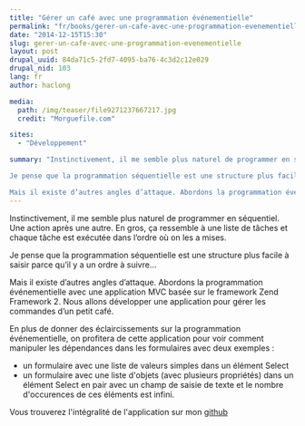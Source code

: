 ```yaml
---
title: "Gérer un café avec une programmation événementielle"
permalink: "fr/books/gerer-un-cafe-avec-une-programmation-evenementielle.html"
date: "2014-12-15T15:30"
slug: gerer-un-cafe-avec-une-programmation-evenementielle
layout: post
drupal_uuid: 84da71c5-2fd7-4095-ba76-4c3d2c12e029
drupal_nid: 103
lang: fr
author: haclong

media:
  path: /img/teaser/file9271237667217.jpg
  credit: "Morguefile.com"

sites:
  - "Développement"

summary: "Instinctivement, il me semble plus naturel de programmer en séquentiel. Une action après une autre. En gros, ça ressemble à une liste de tâches et chaque tâche est exécutée dans l’ordre où on les a mises.\n

Je pense que la programmation séquentielle est une structure plus facile à saisir parce qu’il y a un ordre à suivre…\n

Mais il existe d’autres angles d’attaque. Abordons la programmation événementielle avec une application MVC basée sur le framework Zend Framework 2. Nous allons développer une application pour gérer les commandes d’un petit café."
---
```


Instinctivement, il me semble plus naturel de programmer en séquentiel. Une action après une autre. En gros, ça ressemble à une liste de tâches et chaque tâche est exécutée dans l’ordre où on les a mises.

Je pense que la programmation séquentielle est une structure plus facile à saisir parce qu’il y a un ordre à suivre…

Mais il existe d’autres angles d’attaque. Abordons la programmation événementielle avec une application MVC basée sur le framework Zend Framework 2. Nous allons développer une application pour gérer les commandes d’un petit café.

En plus de donner des éclaircissements sur la programmation événementielle, on profitera de cette application pour voir comment manipuler les dépendances dans les formulaires avec deux exemples :

- un formulaire avec une liste de valeurs simples dans un élément Select
- un formulaire avec une liste d'objets (avec plusieurs propriétés) dans un élément Select en pair avec un champ de saisie de texte et le nombre d'occurences de ces éléments est infini.

Vous trouverez l'intégralité de l'application sur mon <a href="https://github.com/haclong/coffeebar" target="_blank">github</a>
